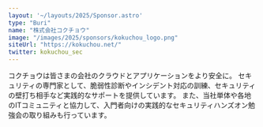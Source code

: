 ```yaml
---
layout: '~/layouts/2025/Sponsor.astro'
type: "Buri"
name: "株式会社コクチョウ"
image: "/images/2025/sponsors/kokuchou_logo.png"
siteUrl: "https://kokuchou.net/"
twitter: kokuchou_sec
---
```


コクチョウは皆さまの会社のクラウドとアプリケーションをより安全に。 セキュリティの専門家として、脆弱性診断やインシデント対応の訓練、セキュリティの壁打ち相手など実践的なサポートを提供しています。 また、当社単体や各地のITコミュニティと協力して、入門者向けの実践的なセキュリティハンズオン勉強会の取り組みも行っています。
